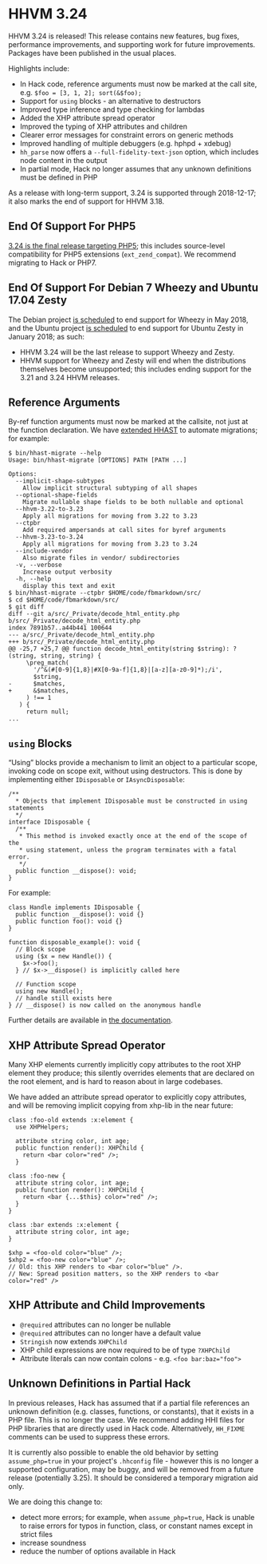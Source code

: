 # HHVM 3.24

HHVM 3.24 is released! This release contains new features, bug fixes, performance improvements, and supporting work for future improvements. Packages have been published in the usual places.

Highlights include:

* In Hack code, reference arguments must now be marked at the call site, e.g. `$foo = [3, 1, 2]; sort(&$foo);`
* Support for `using` blocks - an alternative to destructors
* Improved type inference and type checking for lambdas
* Added the XHP attribute spread operator
* Improved the typing of XHP attributes and children
* Clearer error messages for constraint errors on generic methods
* Improved handling of multiple debuggers (e.g. hphpd + xdebug)
* `hh_parse` now offers a `--full-fidelity-text-json` option, which includes node content in the output
* In partial mode, Hack no longer assumes that any unknown definitions must be defined in PHP

As a release with long-term support, 3.24 is supported through 2018-12-17; it also marks the end of support for HHVM 3.18.

## End Of Support For PHP5

[3.24 is the final release targeting PHP5](https://hhvm.com/blog/2017/09/18/the-future-of-hhvm.html); this includes source-level compatibility for PHP5 extensions (`ext_zend_compat`). We recommend migrating to Hack or PHP7.

## End Of Support For Debian 7 Wheezy and Ubuntu 17.04 Zesty

The Debian project [is scheduled](https://wiki.debian.org/DebianReleases) to end support for Wheezy in May 2018, and the Ubuntu project [is scheduled](https://wiki.ubuntu.com/Releases) to end support for Ubuntu Zesty in January 2018; as such:

* HHVM 3.24 will be the last release to support Wheezy and Zesty.
* HHVM support for Wheezy and Zesty will end when the distributions themselves become unsupported; this includes ending support for the 3.21 and 3.24 HHVM releases.

## Reference Arguments

By-ref function arguments must now be marked at the callsite, not just at the function declaration. We have [extended HHAST](https://github.com/hhvm/hhast/releases/tag/v0.6) to automate migrations; for example:

```
$ bin/hhast-migrate --help
Usage: bin/hhast-migrate [OPTIONS] PATH [PATH ...]

Options:
  --implicit-shape-subtypes
    Allow implicit structural subtyping of all shapes
  --optional-shape-fields
    Migrate nullable shape fields to be both nullable and optional
  --hhvm-3.22-to-3.23
    Apply all migrations for moving from 3.22 to 3.23
  --ctpbr
    Add required ampersands at call sites for byref arguments
  --hhvm-3.23-to-3.24
    Apply all migrations for moving from 3.23 to 3.24
  --include-vendor
    Also migrate files in vendor/ subdirectories
  -v, --verbose
    Increase output verbosity
  -h, --help
    display this text and exit
$ bin/hhast-migrate --ctpbr $HOME/code/fbmarkdown/src/
$ cd $HOME/code/fbmarkdown/src/
$ git diff
diff --git a/src/_Private/decode_html_entity.php b/src/_Private/decode_html_entity.php
index 7891b57..a44b441 100644
--- a/src/_Private/decode_html_entity.php
+++ b/src/_Private/decode_html_entity.php
@@ -25,7 +25,7 @@ function decode_html_entity(string $string): ?(string, string, string) {
     \preg_match(
       '/^&(#[0-9]{1,8}|#X[0-9a-f]{1,8}|[a-z][a-z0-9]*);/i',
       $string,
-      $matches,
+      &$matches,
     ) !== 1
   ) {
     return null;
...
```

## `using` Blocks

“Using” blocks provide a mechanism to limit an object to a particular scope, invoking code on scope exit, without using destructors.
This is done by implementing either `IDisposable` or `IAsyncDisposable`:

```
/**
  * Objects that implement IDisposable must be constructed in using statements
  */
interface IDisposable {
  /**
   * This method is invoked exactly once at the end of the scope of the
   * using statement, unless the program terminates with a fatal error.
   */
  public function __dispose(): void;
}
```

For example:

```
class Handle implements IDisposable {
  public function __dispose(): void {}
  public function foo(): void {}
}

function disposable_example(): void {
  // Block scope
  using ($x = new Handle()) {
    $x->foo();
  } // $x->__dispose() is implicitly called here

  // Function scope
  using new Handle();
  // handle still exists here
} // __dispose() is now called on the anonymous handle
```

Further details are available in [the documentation](https://docs.hhvm.com/hack/disposables/introduction).



## XHP Attribute Spread Operator

Many XHP elements currently implicitly copy attributes to the root XHP element they produce; this silently overrides elements that are declared on the root element, and is hard to reason about in large codebases.

We have added an attribute spread operator to explicitly copy attributes, and will be removing implicit copying from xhp-lib in the near future:

```
class :foo-old extends :x:element {
  use XHPHelpers;
  
  attribute string color, int age;
  public function render(): XHPChild {
    return <bar color="red" />;
  }

class :foo-new {
  attribute string color, int age;
  public function render(): XHPCHild {
    return <bar {...$this} color="red" />;
  }
}

class :bar extends :x:element {
  attribute string color, int age;
}

$xhp = <foo-old color="blue" />;
$xhp2 = <foo-new color="blue" />;
// Old: this XHP renders to <bar color="blue" />.
// New: Spread position matters, so the XHP renders to <bar color="red" />
```

## XHP Attribute and Child Improvements

* `@required` attributes can no longer be nullable
* `@required` attributes can no longer have a default value
* `Stringish` now extends `XHPChild`
* XHP child expressions are now required to be of type `?XHPChild`
* Attribute literals can now contain colons - e.g. `<foo bar:baz="foo">`

## Unknown Definitions in Partial Hack

In previous releases, Hack has assumed that if a partial file references an unknown definition (e.g. classes, functions, or constants), that it exists in a PHP file. This is no longer the case. We recommend adding HHI files for PHP libraries that are directly used in Hack code. Alternatively, `HH_FIXME` comments can be used to suppress these errors.

It is currently also possible to enable the old behavior by setting `assume_php=true` in your project's `.hhconfig` file - however this is no longer a supported configuration, may be buggy, and will be removed from a future release (potentially 3.25). It should be considered a temporary migration aid only.

We are doing this change to:

* detect more errors; for example, when `assume_php=true`, Hack is unable to raise errors for typos in function, class, or constant names except in strict files
* increase soundness
* reduce the number of options available in Hack

